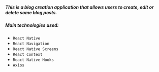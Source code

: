 ##### **This is a blog creation application that allows users to create, edit or delete some blog posts**. 
##### **Main technologies used:** 
- `React Native`
- `React Navigation` 
- `React Native Screens `
- `React Context` 
- `React Native Hooks` 
- `Axios`
